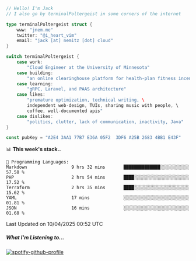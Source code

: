 ```go
// Hello! I'm Jack
// I also go by terminalPoltergeist in some corners of the internet

type terminalPoltergeist struct {
    www: "jnem.me"
    twitter: "@i_heart_vim"
    email: "jack [at] nemitz [dot] cloud"
}

switch terminalPoltergeist {
    case work:
        "Cloud Engineer at the University of Minnesota"
    case building:
        "an online clearinghouse platform for health-plan fitness incentive programs"
    case learning:
        "gRPC, Laravel, and PAAS architecture"
    case likes:
        "premature optimization, technical writing, \
        independent web-design, TUIs, sharing music with people, \
        coffee, well-documented apis"
    case dislikes:
        "politics, clutter, lack of communication, inactivity, Java"
}

const pubKey = "A2E4 3AA1 77B7 E36A 05F2  3DF6 A25B 2683 4BB1 E43F"
```

<!--START_SECTION:waka-->
📊 **This week's stack..** 

```text
💬 Programming Languages: 
Markdown                 9 hrs 32 mins       ██████████████░░░░░░░░░░░   57.58 % 
PHP                      2 hrs 54 mins       ████░░░░░░░░░░░░░░░░░░░░░   17.52 % 
Terraform                2 hrs 35 mins       ████░░░░░░░░░░░░░░░░░░░░░   15.62 % 
YAML                     17 mins             ░░░░░░░░░░░░░░░░░░░░░░░░░   01.81 % 
JSON                     16 mins             ░░░░░░░░░░░░░░░░░░░░░░░░░   01.68 % 
```


 Last Updated on 10/04/2025 00:52 UTC
<!--END_SECTION:waka-->

##### What I'm Listening to...

[![spotify-github-profile](https://jnem.me/listening-item?maxAge=2592000)](https://jnem.me/listening)
